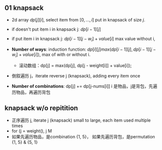 ## 01 knapsack
- 2d array $dp[j][i]$, select item from $[0, ..., i]$ put in knapsack of size $j$.
- if doesn't put item i in knapsack j: $dp[i-1][j]$
- if put item i in knapsack j: $dp[i-1][j-w_i] + value[i]$ max value without i, 
- **Number of ways**: induction function: $dp[i][j] max(dp[i-1][j], dp[i-1][j-w_i] + value[i])$, max of with or without i. 
  - 滚动数组：dp[j] = max(dp[j], dp[j - weight[i]] + value[i]);
  
- 倒叙遍历 j，iterate reverse j (knapsack), adding every item once
- **Number of combinations**: dp[j] += dp[j-nums[i]] i 是物品，j是背包，先遍历物品，再遍历背包

## knapsack w/o repitition
- 正序遍历 j, iterate j (knapsack) small to large, each item used multiple times
- for (j = weight(), j M 
- 如果先遍历物品，是combination {1, 5}， 如果先遍历背包，是permutation {1, 5} & {5, 1}
